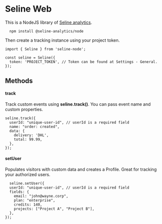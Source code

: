# Seline Web

This is a NodeJS library of [Seline analytics](https://seline.com).

```
  npm install @seline-analytics/node
```

Then create a tracking instance using your project token.

```
import { Seline } from 'seline-node';

const seline = Seline({
  token: 'PROJECT_TOKEN', // Token can be found at Settings - General.
});
```

## Methods

#### track

Track custom events using **seline.track()**. You can pass event name and custom properties.

```
seline.track({
  userId: "unique-user-id", // userId is a required field
  name: "order: created",
  data: {
    delivery: 'DHL',
    total: 99.99,
  },
});
```

#### setUser

Populates visitors with custom data and creates a Profile. Great for tracking your authorized users.
```
  seline.setUser({
  userId: "unique-user-id", // userId is a required field
  fields: {
    email: "john@wayne.corp",
    plan: "enterprise",
    credits: 140,
    projects: ["Project A", "Project B"],
  },
});
```
